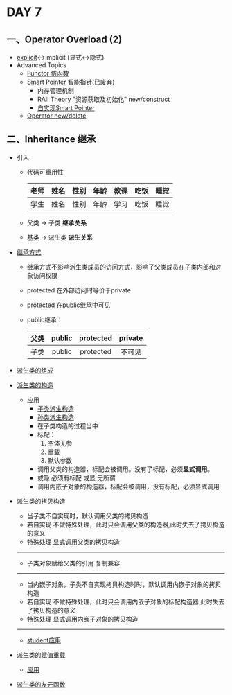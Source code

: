# DAY 7
## 一、Operator Overload (2)
- [explicit]()<->implicit (显式<->隐式)
- Advanced Topics
    - [Functor 仿函数]()  
    - [Smart Pointer 智能指针(已废弃)]()
        - 内存管理机制
        - RAII Theory "资源获取及初始化" new/construct
        - [自实现Smart Pointer]()
    - [Operator new/delete]()
## 二、Inheritance 继承
- 引入
    - [代码可重用性]()  

        |老师  |姓名|  性别|  年龄|  教课|  吃饭|  睡觉|  
        |:-:|:-:|:-:|:-:|:-:|:-:|:-:|  
        |学生  |姓名  |性别  |年龄  |学习  |吃饭  |睡觉|

    - 父类 -> 子类   **继承关系**
    - 基类 -> 派生类 **派生关系**
- [继承方式]()
    - 继承方式不影响派生类成员的访问方式，影响了父类成员在子类内部和对象访问权限
    - protected 在外部访问时等价于private
    - protected 在public继承中可见
    - public继承： 

        |父类 |public |protected|private|
        |:-:|:-:|:-:|:-:|
        |子类|public|protected|不可见|

- [派生类的组成]()
- [派生类的构造]() 
    - 应用
        - [子类派生构造]()
        - [孙类派生构造]()
        - 在子类构造的过程当中
        - 标配：
            1. 空体无参  
            2. 重载  
            3.  默认参数
        - 调用父类的构造器，标配会被调用。没有了标配，必须**显式调用**。
        - 或隐 必须有标配 或显 无所谓
        - 调用内嵌子对象的构造器，标配会被调用，没有标配，必须显式调用
- [派生类的拷贝构造]()
    - 当子类不自实现时，默认调用父类的拷贝构造
    - 若自实现 不做特殊处理，此时只会调用父类的构造器,此时失去了拷贝构造的意义
    - 特殊处理  显式调用父类的拷贝构造
    ---
    - 子类对象赋给父类的引用 复制兼容
    ---
    - 当内嵌子对象，子类不自实现拷贝构造时时，默认调用内嵌子对象的拷贝构造
    - 若自实现 不做特殊处理，此时只会调用内嵌子对象的标配构造器,此时失去了拷贝构造的意义
    - 特殊处理  显式调用内嵌子对象的拷贝构造
    ---
    - [student应用]()
- [派生类的赋值重载]()
    - [应用]()
- [派生类的友元函数]()